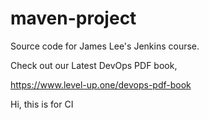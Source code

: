 # maven-project
Source code for James Lee's Jenkins course.

Check out our Latest DevOps PDF book,

https://www.level-up.one/devops-pdf-book

Hi, this is for CI
